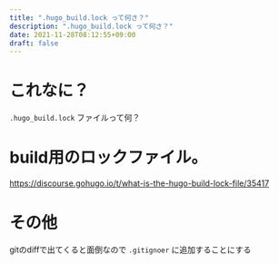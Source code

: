 ```yaml
---
title: ".hugo_build.lock って何さ？"
description: ".hugo_build.lock って何さ？"
date: 2021-11-28T08:12:55+09:00
draft: false
---
```



# これなに？

`.hugo_build.lock` ファイルって何？

# build用のロックファイル。

https://discourse.gohugo.io/t/what-is-the-hugo-build-lock-file/35417

# その他

gitのdiffで出てくると面倒なので `.gitignoer` に追加することにする
